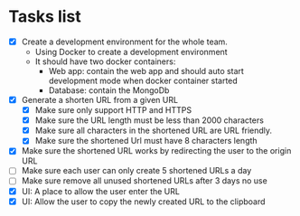 # Tasks list

- [x] Create a development environment for the whole team.
    - Using Docker to create a development environment
    - It should have two docker containers:
        - Web app: contain the web app and should auto start development mode when docker container started
        - Database: contain the MongoDb
- [x] Generate a shorten URL from a given URL
    - [x] Make sure only support HTTP and HTTPS
    - [x] Make sure the URL length must be less than 2000 characters
    - [x] Make sure all characters in the shortened URL are URL friendly.
    - [x] Make sure the shortened Url must have 8 characters length
- [x] Make sure the shortened URL works by redirecting the user to the origin URL
- [ ] Make sure each user can only create 5 shortened URLs a day
- [ ] Make sure remove all unused shortened URLs after 3 days no use
- [x] UI: A place to allow the user enter the URL
- [x] UI: Allow the user to copy the newly created URL to the clipboard